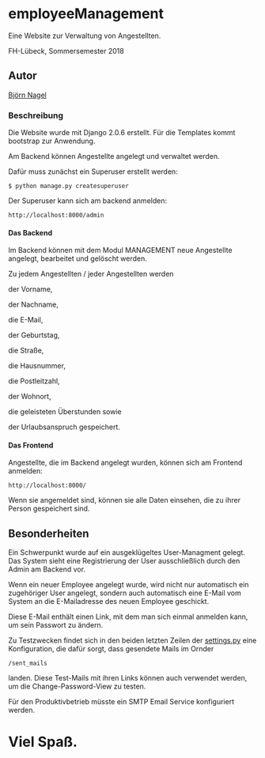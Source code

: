 # employeeManagement

Eine Website zur Verwaltung von Angestellten.

FH-Lübeck, Sommersemester 2018

## Autor

<a href="mailto:bjoern.nagel@stud.fh-luebeck.de">Björn Nagel</a>

### Beschreibung

Die Website wurde mit Django 2.0.6 erstellt. Für die Templates kommt bootstrap zur Anwendung.

Am Backend können Angestellte angelegt und verwaltet werden.

Dafür muss zunächst ein Superuser erstellt werden:

```
$ python manage.py createsuperuser
```

Der Superuser kann sich am backend anmelden:

```
http://localhost:8000/admin
```

#### Das Backend

Im Backend können mit dem Modul MANAGEMENT neue Angestellte angelegt, bearbeitet und gelöscht werden.

Zu jedem Angestellten / jeder Angestellten werden

der Vorname,

der Nachname,

die E-Mail,

der Geburtstag,

die Straße,

die Hausnummer,

die Postleitzahl,

der Wohnort,

die geleisteten Überstunden sowie

der Urlaubsanspruch gespeichert.


#### Das Frontend

Angestellte, die im Backend angelegt wurden, können sich am Frontend anmelden:

```
http://localhost:8000/
```

Wenn sie angemeldet sind, können sie alle Daten einsehen, die zu ihrer Person gespeichert sind.

## Besonderheiten

Ein Schwerpunkt wurde auf ein ausgeklügeltes User-Managment gelegt. Das System sieht eine Registrierung der User ausschließlich durch den Admin am Backend vor.

Wenn ein neuer Employee angelegt wurde, wird nicht nur automatisch ein zugehöriger User angelegt, sondern auch automatisch eine E-Mail vom System an die E-Mailadresse des neuen Employee geschickt.
 
Diese E-Mail enthält einen Link, mit dem man sich einmal anmelden kann, um sein Passwort zu ändern.

Zu Testzwecken findet sich in den beiden letzten Zeilen der <a href="https://github.com/berndnagez/employeeManagement/blob/master/employeeManagement/settings.py">settings.py</a> eine Konfiguration, die dafür sorgt, dass gesendete Mails im Ornder

```
/sent_mails
```

landen. Diese Test-Mails mit ihren Links können auch verwendet werden, um die Change-Password-View zu testen.

Für den Produktivbetrieb müsste ein SMTP Email Service konfiguriert werden.

# Viel Spaß. 